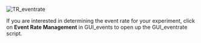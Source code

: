 ![TR_eventrate](http://ceesdekkerlab.tudelft.nl/wp-content/uploads/TR_eventrate.png)

If you are interested in determining the event rate for your experiment, click on **Event Rate Management** in GUI\_events to open up the GUI\_eventrate script.
